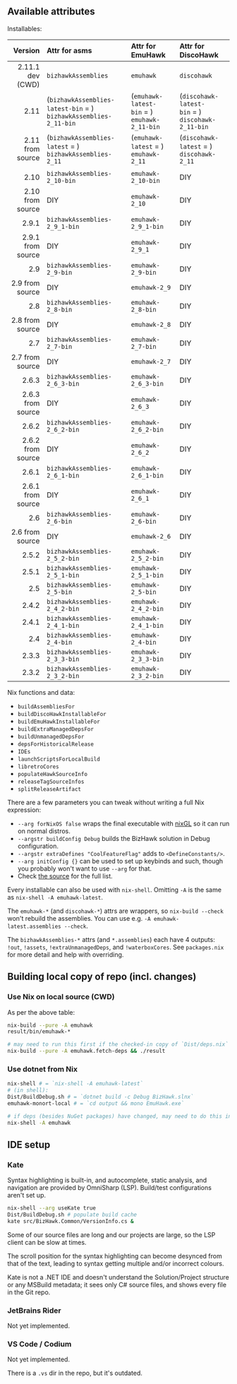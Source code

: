## Available attributes

<!-- MARKER_FOR_HELPER_SCRIPT_START -->
Installables:

Version | Attr for asms | Attr for EmuHawk | Attr for DiscoHawk
--:|:--|:--|:--
2.11.1 dev (CWD) | `bizhawkAssemblies` | `emuhawk` | `discohawk`
2.11 | (`bizhawkAssemblies-latest-bin`&nbsp;=&nbsp;) `bizhawkAssemblies-2_11-bin` | (`emuhawk-latest-bin`&nbsp;=&nbsp;) `emuhawk-2_11-bin` | (`discohawk-latest-bin`&nbsp;=&nbsp;) `discohawk-2_11-bin`
2.11 from source | (`bizhawkAssemblies-latest`&nbsp;=&nbsp;) `bizhawkAssemblies-2_11` | (`emuhawk-latest`&nbsp;=&nbsp;) `emuhawk-2_11` | (`discohawk-latest`&nbsp;=&nbsp;) `discohawk-2_11`
|||
2.10 | `bizhawkAssemblies-2_10-bin` | `emuhawk-2_10-bin` | DIY
2.10 from source | DIY | `emuhawk-2_10` | DIY
2.9.1 | `bizhawkAssemblies-2_9_1-bin` | `emuhawk-2_9_1-bin` | DIY
2.9.1 from source | DIY | `emuhawk-2_9_1` | DIY
2.9 | `bizhawkAssemblies-2_9-bin` | `emuhawk-2_9-bin` | DIY
2.9 from source | DIY | `emuhawk-2_9` | DIY
2.8 | `bizhawkAssemblies-2_8-bin` | `emuhawk-2_8-bin` | DIY
2.8 from source | DIY | `emuhawk-2_8` | DIY
2.7 | `bizhawkAssemblies-2_7-bin` | `emuhawk-2_7-bin` | DIY
2.7 from source | DIY | `emuhawk-2_7` | DIY
2.6.3 | `bizhawkAssemblies-2_6_3-bin` | `emuhawk-2_6_3-bin` | DIY
2.6.3 from source | DIY | `emuhawk-2_6_3` | DIY
2.6.2 | `bizhawkAssemblies-2_6_2-bin` | `emuhawk-2_6_2-bin` | DIY
2.6.2 from source | DIY | `emuhawk-2_6_2` | DIY
2.6.1 | `bizhawkAssemblies-2_6_1-bin` | `emuhawk-2_6_1-bin` | DIY
2.6.1 from source | DIY | `emuhawk-2_6_1` | DIY
2.6 | `bizhawkAssemblies-2_6-bin` | `emuhawk-2_6-bin` | DIY
2.6 from source | DIY | `emuhawk-2_6` | DIY
2.5.2 | `bizhawkAssemblies-2_5_2-bin` | `emuhawk-2_5_2-bin` | DIY
2.5.1 | `bizhawkAssemblies-2_5_1-bin` | `emuhawk-2_5_1-bin` | DIY
2.5 | `bizhawkAssemblies-2_5-bin` | `emuhawk-2_5-bin` | DIY
2.4.2 | `bizhawkAssemblies-2_4_2-bin` | `emuhawk-2_4_2-bin` | DIY
2.4.1 | `bizhawkAssemblies-2_4_1-bin` | `emuhawk-2_4_1-bin` | DIY
2.4 | `bizhawkAssemblies-2_4-bin` | `emuhawk-2_4-bin` | DIY
2.3.3 | `bizhawkAssemblies-2_3_3-bin` | `emuhawk-2_3_3-bin` | DIY
2.3.2 | `bizhawkAssemblies-2_3_2-bin` | `emuhawk-2_3_2-bin` | DIY

Nix functions and data:
- `buildAssembliesFor`
- `buildDiscoHawkInstallableFor`
- `buildEmuHawkInstallableFor`
- `buildExtraManagedDepsFor`
- `buildUnmanagedDepsFor`
- `depsForHistoricalRelease`
- `IDEs`
- `launchScriptsForLocalBuild`
- `libretroCores`
- `populateHawkSourceInfo`
- `releaseTagSourceInfos`
- `splitReleaseArtifact`
<!-- MARKER_FOR_HELPER_SCRIPT_END -->

There are a few parameters you can tweak without writing a full Nix expression:
- `--arg forNixOS false` wraps the final executable with [nixGL](https://github.com/nix-community/nixGL) so it can run on normal distros.
- `--argstr buildConfig Debug` builds the BizHawk solution in Debug configuration.
- `--argstr extraDefines "CoolFeatureFlag"` adds to `<DefineConstants/>`.
- `--arg initConfig {}` can be used to set up keybinds and such, though you probably won't want to use `--arg` for that.
- Check [the source](default.nix) for the full list.

Every installable can also be used with `nix-shell`. Omitting `-A` is the same as `nix-shell -A emuhawk-latest`.

The `emuhawk-*` (and `discohawk-*`) attrs are wrappers, so `nix-build --check` won't rebuild the assemblies.
You can use e.g. `-A emuhawk-latest.assemblies --check`.

The `bizhawkAssemblies-*` attrs (and `*.assemblies`) each have 4 outputs: `!out`, `!assets`, `!extraUnmanagedDeps`, and `!waterboxCores`.
See `packages.nix` for more detail and help with overriding.

## Building local copy of repo (incl. changes)

### Use Nix on local source (CWD)

As per the above table:
```sh
nix-build --pure -A emuhawk
result/bin/emuhawk-*

# may need to run this first if the checked-in copy of `Dist/deps.nix` hasn't been updated:
nix-build --pure -A emuhawk.fetch-deps && ./result
```

### Use dotnet from Nix

```sh
nix-shell # = `nix-shell -A emuhawk-latest`
# (in shell):
Dist/BuildDebug.sh # = `dotnet build -c Debug BizHawk.slnx`
emuhawk-monort-local # = `cd output && mono EmuHawk.exe`

# if deps (besides NuGet packages) have changed, may need to do this instead, but it will do a slow copy of the repo to the Nix store
nix-shell -A emuhawk
```

## IDE setup

### Kate

Syntax highlighting is built-in, and autocomplete, static analysis, and navigation are provided by OmniSharp (LSP).
Build/test configurations aren't set up.

```sh
nix-shell --arg useKate true
Dist/BuildDebug.sh # populate build cache
kate src/BizHawk.Common/VersionInfo.cs &
```

Some of our source files are long and our projects are large, so the LSP client can be slow at times.

The scroll position for the syntax highlighting can become desynced from that of the text, leading to syntax getting multiple and/or incorrect colours.

Kate is not a .NET IDE and doesn't understand the Solution/Project structure or any MSBuild metadata; it sees only C# source files, and shows every file in the Git repo.

### JetBrains Rider

Not yet implemented.

### VS Code / Codium

Not yet implemented.

There is a `.vs` dir in the repo, but it's outdated.
